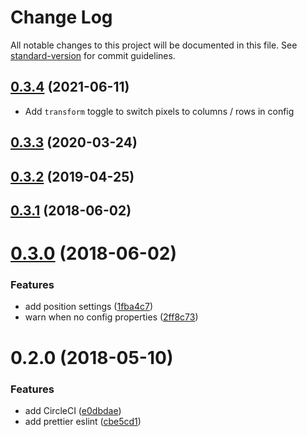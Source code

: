 # Change Log

All notable changes to this project will be documented in this file. See [standard-version](https://github.com/conventional-changelog/standard-version) for commit guidelines.

<a name="0.3.4"></a>
## [0.3.4](https://github.com/romainwn/hyper-window-size/compare/v0.3.2...v0.3.4) (2021-06-11)

- Add `transform` toggle to switch pixels to columns / rows in config


<a name="0.3.3"></a>
## [0.3.3](https://github.com/romainwn/hyper-window-size/compare/v0.3.2...v0.3.3) (2020-03-24)



<a name="0.3.2"></a>
## [0.3.2](https://github.com/romainwn/hyper-window-size/compare/v0.3.1...v0.3.2) (2019-04-25)



<a name="0.3.1"></a>
## [0.3.1](https://github.com/romainwn/hyper-window-size/compare/v0.3.0...v0.3.1) (2018-06-02)



<a name="0.3.0"></a>
# [0.3.0](https://github.com/romainwn/hyper-window-size/compare/v0.2.0...v0.3.0) (2018-06-02)


### Features

* add position settings ([1fba4c7](https://github.com/romainwn/hyper-window-size/commit/1fba4c7))
* warn when no config properties ([2ff8c73](https://github.com/romainwn/hyper-window-size/commit/2ff8c73))



<a name="0.2.0"></a>
# 0.2.0 (2018-05-10)


### Features

* add CircleCI ([e0dbdae](https://github.com/romainwn/hyper-window-size/commit/e0dbdae))
* add prettier eslint ([cbe5cd1](https://github.com/romainwn/hyper-window-size/commit/cbe5cd1))
